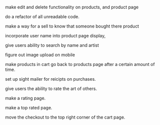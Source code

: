 
make edit and delete functionality on products, and product page

do a refactor of all unreadable code. 

make a way for a sell to know that someone bought there product

incorporate user name into product page display,

give users ability to search by name and artist 

figure out image upload on mobile

make products in cart go back to products page after a certain amount of time. 

set up sight mailer for reicipts on purchases. 

give users the ability to rate the art of others.

make a rating page.

make a top rated page. 

move the checkout to the top right corner of the cart page. 













 









